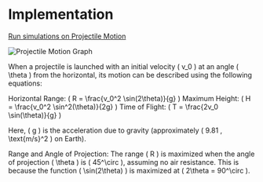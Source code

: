 # Implementation

[Run simulations on Projectile Motion](https://mg-2025p03.github.io/physics/Physics/1%20Mechanics/pSimulation.html)

![Projectile Motion Graph](https://mg-2025p03.github.io/physics/_pics/pSimulation.png)

When a projectile is launched with an initial velocity ( v_0 ) at an angle ( \theta ) from the horizontal, its motion can be described using the following equations:

Horizontal Range: ( R = \frac{v_0^2 \sin(2\theta)}{g} )
Maximum Height: ( H = \frac{v_0^2 \sin^2(\theta)}{2g} )
Time of Flight: ( T = \frac{2v_0 \sin(\theta)}{g} )

Here, ( g ) is the acceleration due to gravity (approximately ( 9.81 , \text{m/s}^2 ) on Earth).

Range and Angle of Projection: The range ( R ) is maximized when the angle of projection ( \theta ) is ( 45^\circ ), assuming no air resistance. This is because the function ( \sin(2\theta) ) is maximized at ( 2\theta = 90^\circ ).
